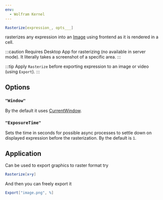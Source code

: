 ```yaml
---
env:
  - Wolfram Kernel
---
```

```mathematica
Rasterize[expression_, opts___]
```

rasterizes any expression into an [Image](frontend/Reference/Image/Image.md) using frontend as it is rendered in a cell.

:::caution
Requires Desktop App for rasterizing (no available in server mode). It literally takes a screenshot of a specific area.
:::

:::tip
Apply `Rasterize` before exporting expression to an image or video (using `Export`).
:::

## Options
### `"Window"`
By the default it uses [CurrentWindow](frontend/Reference/Frontend%20IO/CurrentWindow.md). 

### `"ExposureTime"`
Sets the time in seconds for possible async processes to settle down on displayed expression before the rasterization. By the default is `1`.

## Application
Can be used to export graphics to raster format try

```mathematica
Rasterize[x+y]
```

And then you can freely export it

```mathematica
Export["image.png", %]
```

